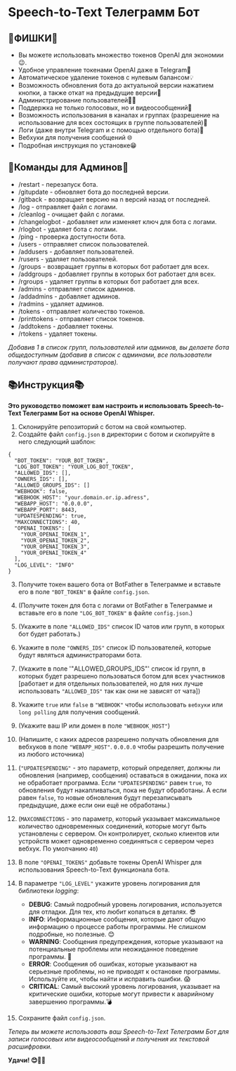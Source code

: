# Speech-to-Text Телеграмм Бот


## 🌟ФИШКИ🌟

- Вы можете использовать множество токенов OpenAI для экономии😉.
- Удобное управление токенами OpenAI даже в Telegram🤖
- Автоматическое удаление токенов с нулевым балансом💡
- Возможность обновления бота до актуальной версии нажатием кнопки, а также откат на предыдущие версии👾
- Администрирование пользователей👮‍♂️
- Поддержка не только голосовых, но и видеосообщений🎥
- Возможность использования в каналах и группах (разрешение на использование для всех состоящих в группе пользователей)👥
- Логи (даже внутри Telegram и с помощью отдельного бота)📝
- Вебхуки для получения сообщений 🌐
- Подробная инструкция по установке😁


## 👑Команды для Админов👑

- /restart - перезапуск бота.
- /gitupdate - обновляет бота до последней версии.
- /gitback - возвращает версию на n версий назад от последней.
- /log - отправляет файл с логами.
- /cleanlog - очищает файл с логами.
- /changelogbot - добавляет или изменяет ключ для бота с логами.
- /rlogbot - удаляет бота с логами.
- /ping - проверка доступности бота.
- /users - отправляет список пользователей.
- /addusers - добавляет пользователей.
- /rusers - удаляет пользователей.
- /groups - возвращает группы в которых бот работает для всех.
- /addgroups - добавляет группы в которых бот работает для всех.
- /rgroups - удаляет группы в которых бот работает для всех.
- /admins - отправляет список админов.
- /addadmins - добавляет админов.
- /radmins - удаляет админов.
- /tokens - отправляет количество токенов.
- /printtokens - отправляет список токенов.
- /addtokens - добавляет токены.
- /rtokens - удаляет токены.


_Добавив 1 в список групп, пользователей или админов, вы делаете бота общедоступным
(добавив в список с админами, все пользователи получают права администраторов)._


## 📚Инструкция📚

**Это руководство поможет вам настроить и использовать Speech-to-Text Телеграмм Бот на основе OpenAI Whisper.**

1. Склонируйте репозиторий с ботом на свой компьютер.
2. Создайте файл `config.json` в директории с ботом и скопируйте в него следующий шаблон:
```
{
  "BOT_TOKEN": "YOUR_BOT_TOKEN",
  "LOG_BOT_TOKEN": "YOUR_LOG_BOT_TOKEN",
  "ALLOWED_IDS": [],
  "OWNERS_IDS": [],
  "ALLOWED_GROUPS_IDS": []
  "WEBHOOK": false,
  "WEBHOOK_HOST": "your.domain.or.ip.adress",
  "WEBAPP_HOST": "0.0.0.0",
  "WEBAPP_PORT": 8443,
  "UPDATESPENDING": true,
  "MAXCONNECTIONS": 40,
  "OPENAI_TOKENS": [
    "YOUR_OPENAI_TOKEN_1",
    "YOUR_OPENAI_TOKEN_2",
    "YOUR_OPENAI_TOKEN_3",
    "YOUR_OPENAI_TOKEN_4"
  ],
  "LOG_LEVEL": "INFO"
}
```

3. Получите токен вашего бота от BotFather в Телеграмме и вставьте его в поле `"BOT_TOKEN"` в файле `config.json`.
4. (Получите токен для бота с логами от BotFather в Телеграмме и вставьте его в поле `"LOG_BOT_TOKEN"` в файле `config.json`.)
5. (Укажите в поле `"ALLOWED_IDS"` список ID чатов или групп, в которых бот будет работать.)
6. Укажите в поле `"OWNERS_IDS"` список ID пользователей, которые будут являться администраторами бота.
7. (Укажите в поле '"ALLOWED_GROUPS_IDS"' список id групп, в которых будет разрешено пользоваться ботом для всех участников [работает и для отдельных пользователей, но для них лучше использовать `"ALLOWED_IDS"` так как они не зависят от чата])
8. Укажите `true` или `false` в `"WEBHOOK"` чтобы использовать `вебхуки` или `long polling` для получения сообщений.
9. (Укажите ваш IP или домен в поле `"WEBHOOK_HOST"`)
10. (Напишите, с каких адресов разрешено получать обновления для вебхуков в поле `"WEBAPP_HOST"`. `0.0.0.0` чтобы разрешить получение из любого источника)
11. (`"UPDATESPENDING"` - это параметр, который определяет, должны ли обновления (например, сообщения) оставаться в ожидании, пока их не обработает программа.
    Если `"UPDATESPENDING"` равен `true`, то обновления будут накапливаться, пока не будут обработаны.
    А если равен `false`, то новые обновления будут перезаписывать предыдущие, даже если они ещё не обработаны.)
12. (`MAXCONNECTIONS` - это параметр, который указывает максимальное количество одновременных соединений, которые могут быть установлены с сервером.
    Он контролирует, сколько клиентов или устройств может одновременно соединяться с сервером через вебхук. По умолчанию `40`)
12. В поле `"OPENAI_TOKENS"` добавьте токены OpenAI Whisper для использования Speech-to-Text функционала бота.
13. В параметре `"LOG_LEVEL"` укажите уровень логирования для библиотеки *logging*:
	- **DEBUG**: Самый подробный уровень логирования, используется для отладки. Для тех, кто любит копаться в деталях. 😎
	- **INFO**: Информационные сообщения, которые дают общую информацию о процессе работы программы. Не слишком подробные, но полезные. 😊
	- **WARNING**: Сообщения предупреждения, которые указывают на потенциальные проблемы или неожиданное поведение программы. 🤔
	- **ERROR**: Сообщения об ошибках, которые указывают на серьезные проблемы, но не приводят к остановке программы. Используйте их, чтобы найти и исправить ошибки. 😱
	- **CRITICAL**: Самый высокий уровень логирования, указывает на критические ошибки, которые могут привести к аварийному завершению программы.💣

15. Сохраните файл `config.json`.

*Теперь вы можете использовать ваш Speech-to-Text Телеграмм Бот для записи голосовых или видеосообщений и получения их текстовой расшифровки.*

**Удачи! 😊🤖🎉**

